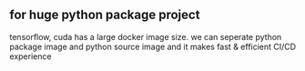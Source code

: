 ## for huge python package project

tensorflow, cuda has a large docker image size.
we can seperate python package image and python source image and it makes fast & efficient CI/CD experience